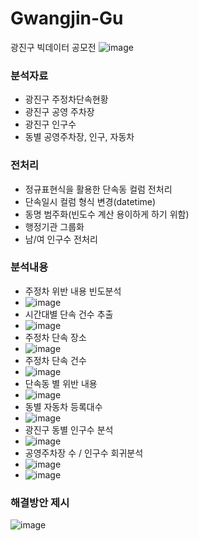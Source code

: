 # Gwangjin-Gu
광진구 빅데이터 공모전
![image](https://github.com/GaGyeong-Kim/Gwangjin-Gu/assets/108977032/92b11148-1b18-4275-9d13-10f294f69612)


### 분석자료
- 광진구 주정차단속현황
- 광진구 공영 주차장
- 광진구 인구수
- 동별 공영주차장, 인구, 자동차

### 전처리
- 정규표현식을 활용한 단속동 컬럼 전처리
- 단속일시 컬럼 형식 변경(datetime)
- 동명 범주화(빈도수 계산 용이하게 하기 위함)
- 행정기관 그룹화
- 남/여 인구수 전처리

### 분석내용
- 주정차 위반 내용 빈도분석
- ![image](https://github.com/GaGyeong-Kim/Gwangjin-Gu/assets/108977032/bfd0f4ff-5528-4fd4-a69a-d2d8e8ba5c76)
- 시간대별 단속 건수 추출
- ![image](https://github.com/GaGyeong-Kim/Gwangjin-Gu/assets/108977032/be869420-5918-46e3-b2b9-230414aef644)
- 주정차 단속 장소
- ![image](https://github.com/GaGyeong-Kim/Gwangjin-Gu/assets/108977032/893b6adb-51c1-4854-9db8-f760ee9f5322)
- 주정차 단속 건수
- ![image](https://github.com/GaGyeong-Kim/Gwangjin-Gu/assets/108977032/943a47ad-ea19-4f52-9ccf-eb5f3bdd317a)
- 단속동 별 위반 내용
- ![image](https://github.com/GaGyeong-Kim/Gwangjin-Gu/assets/108977032/59853088-23aa-4408-a453-9df971ae0088)
- 동별 자동차 등록대수
- ![image](https://github.com/GaGyeong-Kim/Gwangjin-Gu/assets/108977032/19518e0a-0a05-40fa-b4ef-2f03fbe6081a)
- 광진구 동별 인구수 분석
- ![image](https://github.com/GaGyeong-Kim/Gwangjin-Gu/assets/108977032/f6196052-3372-4900-8b8a-190ad86183c5)
- 공영주차장 수 / 인구수 회귀분석
- ![image](https://github.com/GaGyeong-Kim/Gwangjin-Gu/assets/108977032/2126ef99-215f-4cd9-8f20-67d2dd4c51f0)
- ![image](https://github.com/GaGyeong-Kim/Gwangjin-Gu/assets/108977032/5fb2bfeb-b2a7-41df-9edb-4e2a575b828b)

### 해결방안 제시
![image](https://github.com/GaGyeong-Kim/Gwangjin-Gu/assets/108977032/96925518-3040-4ef4-bcc3-39ea0f50f380)



